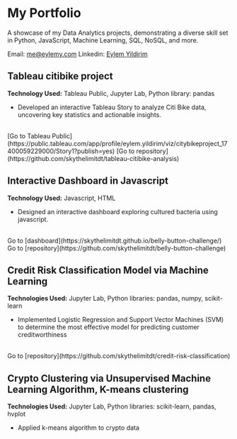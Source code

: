 # My Portfolio
A showcase of my Data Analytics projects, demonstrating a diverse skill set in Python, JavaScript, Machine Learning, SQL, NoSQL, and more.

Email: me@eylemy.com
Linkedin: [Eylem Yildirim](https://www.linkedin.com/in/eylemy/)

## Tableau citibike project
**Technology Used:** Tableau Public, Jupyter Lab, Python library: pandas
- Developed an interactive Tableau Story to analyze Citi Bike data, uncovering key statistics and actionable insights.
<br>
[Go to Tableau Public](https://public.tableau.com/app/profile/eylem.yildirim/viz/citybikeproject_17400059229000/Story1?publish=yes)
[Go to repository](https://github.com/skythelimitdt/tableau-citibike-analysis)

## Interactive Dashboard in Javascript
**Technology Used:** Javascript, HTML
- Designed an interactive dashboard exploring cultured bacteria using javascript.
<br>
Go to [dashboard](https://skythelimitdt.github.io/belly-button-challenge/)
Go to [repository](https://github.com/skythelimitdt/belly-button-challenge)

## Credit Risk Classification Model via Machine Learning
**Technologies Used:** Jupyter Lab, Python libraries: pandas, numpy, scikit-learn
- Implemented Logistic Regression and Support Vector Machines (SVM) to determine the most effective model for predicting customer creditworthiness
<br>
Go to [repository](https://github.com/skythelimitdt/credit-risk-classification)

## Crypto Clustering via Unsupervised Machine Learning Algorithm, K-means clustering
**Technologies Used:** Jupyter Lab, Python libraries: scikit-learn, pandas, hvplot
- Applied k-means algorithm to crypto data 
